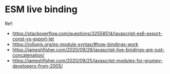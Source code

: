# ESM live binding

Ref: 

- https://stackoverflow.com/questions/32558514/javascript-es6-export-const-vs-export-let 
- https://rollupjs.org/es-module-syntax/#how-bindings-work
- https://jameshfisher.com/2020/09/28/javascript-live-bindings-are-just-concatenation/
- https://jameshfisher.com/2020/09/25/javascript-modules-for-grumpy-developers-from-2005/
